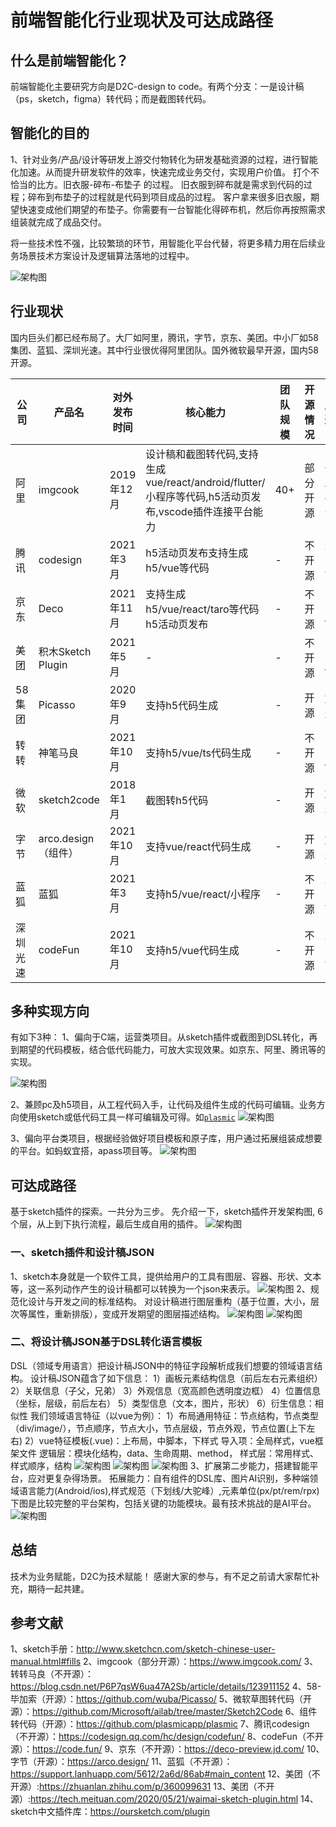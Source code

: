 # 前端智能化行业现状及可达成路径

## 什么是前端智能化？

前端智能化主要研究方向是D2C-design to code。有两个分支：一是设计稿（ps，sketch，figma）转代码；而是截图转代码。

## 智能化的目的

1、针对业务/产品/设计等研发上游交付物转化为研发基础资源的过程，进行智能化加速。从而提升研发软件的效率，快速完成业务交付，实现用户价值。
打个不恰当的比方。旧衣服-碎布-布垫子 的过程。
旧衣服到碎布就是需求到代码的过程；碎布到布垫子的过程就是代码到项目成品的过程。
客户拿来很多旧衣服，期望快速变成他们期望的布垫子。你需要有一台智能化得碎布机，然后你再按照需求组装就完成了成品交付。

将一些技术性不强，比较繁琐的环节，用智能化平台代替，将更多精力用在后续业务场景技术方案设计及逻辑算法落地的过程中。

‌![架构图](./imgs/dev46.png)

## 行业现状

国内巨头们都已经布局了。大厂如阿里，腾讯，字节，京东、美团。中小厂如58集团、蓝狐、深圳光速。其中行业很优得阿里团队。国外微软最早开源，国内58开源。


| 公司     | 产品名              | 对外发布时间 | 核心能力                                                                                              | 团队规模 | 开源情况 | 用途     |
| -------- | ------------------- | ------------ | ----------------------------------------------------------------------------------------------------- | -------- | -------- | -------- |
| 阿里     | imgcook             | 2019年12月   | 设计稿和截图转代码,支持生成vue/react/android/flutter/小程序等代码,h5活动页发布,vscode插件连接平台能力 | 40+      | 部分开源 | 开发平台 |
| 腾讯     | codesign            | 2021年3月    | h5活动页发布支持生成h5/vue等代码                                                                      | -        | 不开源   | 商业     |
| 京东     | Deco                | 2021年11月   | 支持生成h5/vue/react/taro等代码h5活动页发布                                                           | -        | 不开源   | 自用     |
| 美团     | 积木Sketch Plugin   | 2021年5月    | -                                                                                                     | -        | 不开源   | 自用     |
| 58集团   | Picasso             | 2020年9月    | 支持h5代码生成                                                                                        | -        | 开源     | 免费     |
| 转转     | 神笔马良            | 2021年10月   | 支持h5/vue/ts代码生成                                                                                 | -        | 不开源   | 自用     |
| 微软     | sketch2code         | 2018年1月    | 截图转h5代码                                                                                          | -        | 开源     | 免费     |
| 字节     | arco.design（组件） | 2021年10月   | 支持vue/react代码生成                                                                                 | -        | 开源     | 免费     |
| 蓝狐     | 蓝狐                | 2021年3月    | 支持h5/vue/react/小程序                                                                               | -        | 不开源   | 商业     |
| 深圳光速 | codeFun             | 2021年10月   | 支持h5/vue代码生成                                                                                    | -        | 不开源   | 商业     |

## 多种实现方向

有如下3种：
1、偏向于C端，运营类项目。从sketch插件或截图到DSL转化，再到期望的代码模板，结合低代码能力，可放大实现效果。如京东、阿里、腾讯等的实现。

‌![架构图](./imgs/dev47.png)

2、兼顾pc及h5项目，从工程代码入手，让代码及组件生成的代码可编辑。业务方向使用sketch或低代码工具一样可编辑及可得。如[`plasmic`](https://github.com/plasmicapp/plasmic)
‌![架构图](./imgs/dev48.png)

3、偏向平台类项目，根据经验做好项目模板和原子库，用户通过拓展组装成想要的平台。如蚂蚁宜搭，apass项目等。
‌![架构图](./imgs/dev49.png)
## 可达成路径
基于sketch插件的探索。一共分为三步。
先介绍一下，sketch插件开发架构图, 6个层，从上到下执行流程，最后生成自用的插件。
‌![架构图](./imgs/dev50.png)
### 一、sketch插件和设计稿JSON
1、sketch本身就是一个软件工具，提供给用户的工具有图层、容器、形状、文本等，这一系列动作产生的设计稿都可以转换为一个json来表示。
‌![架构图](./imgs/dev51.png)
2、规范化设计与开发之间的标准结构。
对设计稿进行图层重构（基于位置，大小，层次等属性，重新排版），变成开发期望的图层描述结构。
‌![架构图](./imgs/dev52.png)
‌![架构图](./imgs/dev53.png)
### 二、将设计稿JSON基于DSL转化语言模板
DSL（领域专用语言）把设计稿JSON中的特征字段解析成我们想要的领域语言结构。
设计稿JSON蕴含了如下信息：
1）画板元素结构信息（前后左右元素组织）
2）关联信息（子父，兄弟）
3）外观信息（宽高颜色透明度边框）
4）位置信息（坐标，层级，前后左右）
5）类型信息（文本，图片，形状）
6）衍生信息：相似性
我们领域语言特征（以vue为例）：
1）布局通用特征：节点结构，节点类型（div/image/），节点顺序，节点大小，节点层级，节点外观，节点位置(上下左右)
2）vue特征模板(.vue)：上布局，中脚本，下样式
导入项：全局样式，vue框架文件 逻辑层：模块化结构，data、生命周期、method， 样式层：常用样式、样式顺序，结构
‌![架构图](./imgs/dev54.png)
‌![架构图](./imgs/dev55.png)
‌![架构图](./imgs/dev56.png)
3、扩展第二步能力，搭建智能平台，应对更复杂得场景。
拓展能力：自有组件的DSL库、图片AI识别，多种端领域语言能力(Android/ios),样式规范（下划线/大驼峰）,元素单位(px/pt/rem/rpx)
下图是比较完整的平台架构，包括关键的功能模块。最有技术挑战的是AI平台。
‌![架构图](./imgs/dev57.png)
## 总结
技术为业务赋能，D2C为技术赋能！
感谢大家的参与，有不足之前请大家帮忙补充，期待一起共建。
## 参考文献
1、sketch手册：http://www.sketchcn.com/sketch-chinese-user-manual.html#fills
2、imgcook（部分开源）：https://www.imgcook.com/
3、转转马良（不开源）：https://blog.csdn.net/P6P7qsW6ua47A2Sb/article/details/123911152
4、58-毕加索（开源）：https://github.com/wuba/Picasso/
5、微软草图转代码（开源）：https://github.com/Microsoft/ailab/tree/master/Sketch2Code
6、组件转代码（开源）：https://github.com/plasmicapp/plasmic
7、腾讯codesign（不开源）：https://codesign.qq.com/hc/design/codefun/
8、codeFun（不开源）：https://code.fun/
9、京东（不开源）：https://deco-preview.jd.com/
10、字节（开源）：https://arco.design/
11、蓝狐（不开源）：https://support.lanhuapp.com/5612/2a6d/86ab#main_content
12、美团（不开源）:https://zhuanlan.zhihu.com/p/360099631
13、美团（不开源）:https://tech.meituan.com/2020/05/21/waimai-sketch-plugin.html
14、sketch中文插件库：https://oursketch.com/plugin
